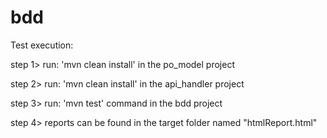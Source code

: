 # bdd

Test execution:

step 1> run: 'mvn clean install' in the po_model project

step 2> run: 'mvn clean install' in the api_handler project

step 3> run: 'mvn test' command in the bdd project

step 4> reports can be found in the target folder named "htmlReport.html"
